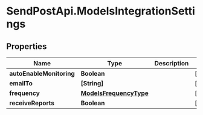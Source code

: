 # SendPostApi.ModelsIntegrationSettings

## Properties
Name | Type | Description | Notes
------------ | ------------- | ------------- | -------------
**autoEnableMonitoring** | **Boolean** |  | [optional] 
**emailTo** | **[String]** |  | [optional] 
**frequency** | [**ModelsFrequencyType**](ModelsFrequencyType.md) |  | [optional] 
**receiveReports** | **Boolean** |  | [optional] 


